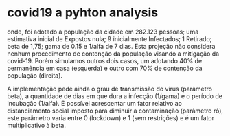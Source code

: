 # covid19 a pyhton analysis



onde, foi adotado a população da cidade em 282.123 pessoas; uma estimativa inicial de Expostos nula; 9 inicialmente Infectados; 1 Retirado; beta de 1,75; gama de 0.15 e 1/alfa de 7 dias. Esta projeção não considera nenhum procedimento de contenção da população visando a mitigação da covid-19. Porém simulamos outros dois casos, um adotando 40% de permanência em casa (esquerda) e outro com 70% de contenção da população (direita).


A implementação pede ainda o grau de transmissão do vírus (parâmetro beta), a quantidade de dias em que dura a infecção (1/gama) e o período de incubação (1/alfa). É possível acrescentar um fator relativo ao distanciamento social imposto para diminuir a contaminação (parâmetro rô), este parâmetro varia entre 0 (lockdown) e 1 (sem restrições) e é um fator multiplicativo à beta.
